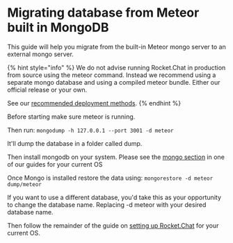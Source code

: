 # Migrating database from Meteor built in MongoDB

This guide will help you migrate from the built-in Meteor mongo server to an external mongo server.

{% hint style="info" %}
We do not advise running Rocket.Chat in production from source using the meteor command. Instead we recommend using a separate mongo database and using a compiled meteor bundle. Either our official release or your own.

See our [recommended deployment methods](../../../deploy/prepare-for-your-deployment/rapid-deployment-methods.md).
{% endhint %}

Before starting make sure meteor is running.

Then run: `mongodump -h 127.0.0.1 --port 3001 -d meteor`

It'll dump the database in a folder called dump.

Then install mongodb on your system. Please see the [mongo section](../../../deploy/prepare-for-your-deployment/manual-installation/) in one of our guides for your current OS

Once Mongo is installed restore the data using: `mongorestore -d meteor dump/meteor`

If you want to use a different database, you'd take this as your opportunity to change the database name. Replacing -d meteor with your desired database name.

Then follow the remainder of the guide on [setting up Rocket.Chat](../../../deploy/prepare-for-your-deployment/manual-installation/) for your current OS.
